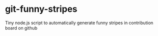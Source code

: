 # git-funny-stripes
Tiny node.js script to automatically generate funny stripes in contribution board on github
